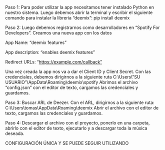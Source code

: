 Paso 1:
Para poder utilizar la app necesitamos tener instalado Python en nuestro sistema. Luego debemos abrir la terminal y escribir el siguiente comando para instalar la libreria “deemix”:
pip install deemix

Paso 2:
Luego debemos registrarnos como desarrolladores en “Spotify For Developers”. Creamos una nueva app con los datos 

App Name: “deemix features”

App description: “enables deemix features”

Redirect URLs: “https://example.com/callback”

Una vez creada la app nos va a dar el Client ID y Client Secret.
Con las credenciales, debemos dirigirnos a la siguiente ruta
C:\Users\”SU USUARIO”\AppData\Roaming\deemix\spotify
Abrimos el archivo “config.json” con el editor de texto, cargamos las credenciales y guardamos.

Paso 3:
Buscar ARL de Deezer.
Con el ARL, dirigirnos a la siguiente ruta:
C:\Users\tomas\AppData\Roaming\deemix
Abrir el archivo con el editor de texto, cargamos las credenciales y guardamos.


Paso 4:
Descargar el archivo con el proyecto, ponerlo en una carpeta, abrirlo con el editor de texto, ejecutarlo y a descargar toda la música deseada.    

CONFIGURACIÓN ÚNICA Y SE PUEDE SEGUIR UTILIZANDO 	

